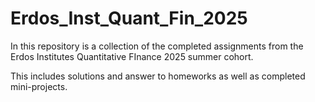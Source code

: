 # Erdos_Inst_Quant_Fin_2025
In this repository is a collection of the completed assignments from the Erdos Institutes Quantitative FInance 2025 summer cohort.

This includes solutions and answer to homeworks as well as completed mini-projects.
